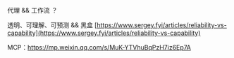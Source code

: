 
代理 && 工作流 ？

透明、可理解、可预测 && 黑盒 [https://www.sergey.fyi/articles/reliability-vs-capability](https://www.sergey.fyi/articles/reliability-vs-capability)

MCP：https://mp.weixin.qq.com/s/MuK-YTVhuBqPzH7iz6Ep7A